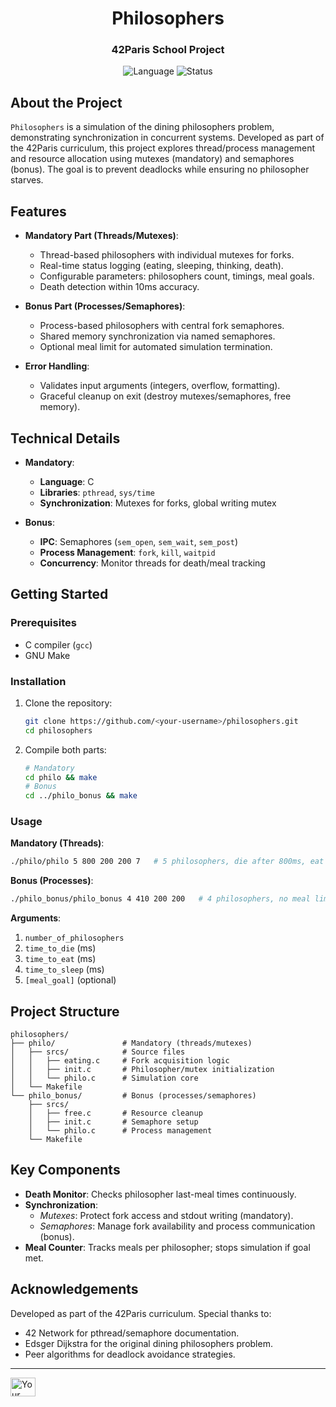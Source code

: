 <h1 align="center">Philosophers</h1>
<h3 align="center">42Paris School Project</h3>

<p align="center">
  <img src="https://img.shields.io/badge/Language-C-blue.svg" alt="Language">
  <img src="https://img.shields.io/badge/Status-Completed-brightgreen.svg" alt="Status">
</p>

## About the Project

`Philosophers` is a simulation of the dining philosophers problem, demonstrating synchronization in concurrent systems. Developed as part of the 42Paris curriculum, this project explores thread/process management and resource allocation using mutexes (mandatory) and semaphores (bonus). The goal is to prevent deadlocks while ensuring no philosopher starves.

## Features

- **Mandatory Part (Threads/Mutexes)**:
  - Thread-based philosophers with individual mutexes for forks.
  - Real-time status logging (eating, sleeping, thinking, death).
  - Configurable parameters: philosophers count, timings, meal goals.
  - Death detection within 10ms accuracy.

- **Bonus Part (Processes/Semaphores)**:
  - Process-based philosophers with central fork semaphores.
  - Shared memory synchronization via named semaphores.
  - Optional meal limit for automated simulation termination.

- **Error Handling**:
  - Validates input arguments (integers, overflow, formatting).
  - Graceful cleanup on exit (destroy mutexes/semaphores, free memory).

## Technical Details

- **Mandatory**:
  - **Language**: C
  - **Libraries**: `pthread`, `sys/time`
  - **Synchronization**: Mutexes for forks, global writing mutex

- **Bonus**:
  - **IPC**: Semaphores (`sem_open`, `sem_wait`, `sem_post`)
  - **Process Management**: `fork`, `kill`, `waitpid`
  - **Concurrency**: Monitor threads for death/meal tracking

## Getting Started

### Prerequisites

- C compiler (`gcc`)
- GNU Make

### Installation

1. Clone the repository:
   ```sh
   git clone https://github.com/<your-username>/philosophers.git
   cd philosophers
   ```

2. Compile both parts:
   ```sh
   # Mandatory
   cd philo && make
   # Bonus
   cd ../philo_bonus && make
   ```

### Usage

**Mandatory (Threads)**:
```sh
./philo/philo 5 800 200 200 7   # 5 philosophers, die after 800ms, eat 7 times
```

**Bonus (Processes)**:
```sh
./philo_bonus/philo_bonus 4 410 200 200   # 4 philosophers, no meal limit
```

**Arguments**:
1. `number_of_philosophers`  
2. `time_to_die` (ms)  
3. `time_to_eat` (ms)  
4. `time_to_sleep` (ms)  
5. `[meal_goal]` (optional)  

## Project Structure

```
philosophers/
├── philo/               # Mandatory (threads/mutexes)
│   ├── srcs/            # Source files
│   │   ├── eating.c     # Fork acquisition logic
│   │   ├── init.c       # Philosopher/mutex initialization
│   │   └── philo.c      # Simulation core
│   └── Makefile
└── philo_bonus/         # Bonus (processes/semaphores)
    ├── srcs/
    │   ├── free.c       # Resource cleanup
    │   ├── init.c       # Semaphore setup
    │   └── philo.c      # Process management
    └── Makefile
```

## Key Components

- **Death Monitor**: Checks philosopher last-meal times continuously.
- **Synchronization**:
  - *Mutexes*: Protect fork access and stdout writing (mandatory).
  - *Semaphores*: Manage fork availability and process communication (bonus).
- **Meal Counter**: Tracks meals per philosopher; stops simulation if goal met.

## Acknowledgements

Developed as part of the 42Paris curriculum. Special thanks to:
- 42 Network for pthread/semaphore documentation.
- Edsger Dijkstra for the original dining philosophers problem.
- Peer algorithms for deadlock avoidance strategies.

---

<p align="left">
  <a href="https://www.linkedin.com/in/your-profile" target="blank">
    <img align="center" src="https://raw.githubusercontent.com/rahuldkjain/github-profile-readme-generator/master/src/images/icons/Social/linked-in-alt.svg" alt="Your Name" height="30" width="40" />
  </a>
</p>

